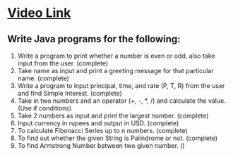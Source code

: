 # [Video Link](https://youtu.be/TAtrPoaJ7gc)

## Write Java programs for the following:

1. Write a program to print whether a number is even or odd, also take 
input from the user. (complete)
2. Take name as input and print a greeting message for that particular name. (complete) 
3. Write a program to input principal, time, and rate (P, T, R) from the user and
find Simple Interest. (complete)
4. Take in two numbers and an operator (+, -, *, /) and calculate the value.
(Use if conditions)
5. Take 2 numbers as input and print the largest number. (complete)
6. Input currency in rupees and output in USD. (complete)
7. To calculate Fibonacci Series up to n numbers. (complete)
8. To find out whether the given String is Palindrome or not. (complete)
9. To find Armstrong Number between two given number. ()

